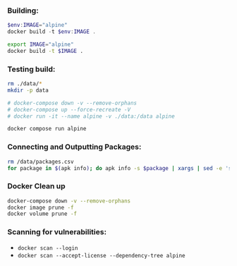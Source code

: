 
### Building:

```powershell
$env:IMAGE="alpine"
docker build -t $env:IMAGE .
```

```bash
export IMAGE="alpine"
docker build -t $IMAGE .
```

### Testing build:

```bash
rm ./data/*
mkdir -p data

# docker-compose down -v --remove-orphans
# docker-compose up --force-recreate -V
# docker run -it --name alpine -v ./data:/data alpine

docker compose run alpine
```

### Connecting and Outputting Packages:

```bash
rm /data/packages.csv
for package in $(apk info); do apk info -s $package | xargs | sed -e 's/ /, /g' >> /data/packages.csv; done
```

### Docker Clean up

```bash
docker-compose down -v --remove-orphans
docker image prune -f
docker volume prune -f
```

### Scanning for vulnerabilities:

* `docker scan --login`
* `docker scan --accept-license --dependency-tree alpine`
